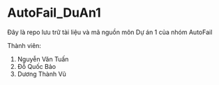 # AutoFail_DuAn1
Đây là repo lưu trữ tài liệu và mã nguồn môn Dự án 1 của nhóm AutoFail

Thành viên:
1. Nguyễn Văn Tuấn
2. Đỗ Quốc Bảo
3. Dương Thành Vũ

